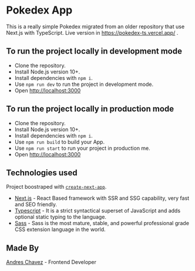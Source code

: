 # Pokedex App

This is a really simple Pokedex migrated from an older repository that use Next.js with TypeScript. Live version in https://pokedex-ts.vercel.app/ .

## To run the project locally in development mode

- Clone the repository.
- Install Node.js version 10+.
- Install dependencies with `npm i`.
- Use `npm run dev` to run the project in development mode.
- Open [http://localhost:3000](http://localhost:3000)

## To run the project locally in production mode

- Clone the repository.
- Install Node.js version 10+.
- Install dependencies with `npm i`.
- Use `npm run build` to build your App.
- Use `npm run start` to run your project in production me.
- Open [http://localhost:3000](http://localhost:3000)

## Technologies used

Project boostraped with [`create-next-app`](https://github.com/vercel/next.js/tree/canary/packages/create-next-app).

- [Next.js](https://github.com/vercel/next.js) - React Based framework with SSR and SSG capability, very fast and SEO friendly.
- [Typescript](https://www.typescriptlang.org/) - It is a strict syntactical superset of JavaScript and adds optional static typing to the language.
- [Sass](https://sass-lang.com/) - Sass is the most mature, stable, and powerful professional grade CSS extension language in the world.

## Made By
[Andres Chavez](https://www.linkedin.com/in/andres-felipe-chavez-herrera-611b1315b/) - Frontend Developer
